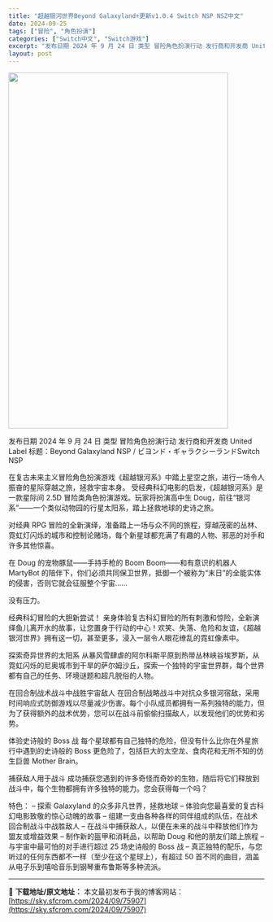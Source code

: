 ```yaml
---
title: "超越银河世界Beyond Galaxyland+更新v1.0.4 Switch NSP NSZ中文"
date: 2024-09-25
tags: ["冒险", "角色扮演"]
categories: ["Switch中文", "Switch游戏"]
excerpt: "发布日期 2024 年 9 月 24 日 类型 冒险角色扮演行动 发行商和开发商 United Label 标题：Beyond Galaxyland NSP / ビヨンド・ギャラクシーランドSwitch NSP 在复古未来主义冒险角色扮演游戏《超越银河系》中踏上星空之旅，进行一场令人振奋的星际穿越之&hellip;"
layout: post
---
```


<img class="aligncenter size-full wp-image-75908" src="https://sky.sfcrom.com/wp-content/uploads/2024/09/202409250959549.webp" alt="" width="432" height="700" />

发布日期 2024 年 9 月 24 日
类型 冒险角色扮演行动
发行商和开发商 United Label
标题：Beyond Galaxyland NSP / ビヨンド・ギャラクシーランドSwitch NSP

在复古未来主义冒险角色扮演游戏《超越银河系》中踏上星空之旅，进行一场令人振奋的星际穿越之旅，拯救宇宙本身。
受经典科幻电影的启发，《超越银河系》是一款星际间 2.5D 冒险类角色扮演游戏。玩家将扮演高中生 Doug，前往“银河系”——一个类似动物园的行星太阳系，踏上拯救地球的史诗之旅。

对经典 RPG 冒险的全新演绎，准备踏上一场与众不同的旅程，穿越茂密的丛林、霓虹灯闪烁的城市和控制论赌场，每个新星球都充满了有趣的人物、邪恶的对手和许多其他惊喜。

在 Doug 的宠物豚鼠——手持手枪的 Boom Boom——和有意识的机器人 MartyBot 的陪伴下，你们必须共同保卫世界，抵御一个被称为“末日”的全能实体的侵害，否则它就会征服整个宇宙……

没有压力。

经典科幻冒险的大胆新尝试！
亲身体验复古科幻冒险的所有刺激和惊险，全新演绎鱼儿离开水的故事，让您置身于行动的中心！欢笑、失落、危险和友谊，《超越银河世界》拥有这一切，甚至更多，浸入一层令人眼花缭乱的霓虹像素中。

探索奇异世界的太阳系
从暴风雪肆虐的阿尔科斯平原到热带丛林峡谷埃罗斯，从霓虹闪烁的尼奥城市到干旱的萨尔姆沙丘，探索一个独特的宇宙世界群，每个世界都有自己的任务、环境谜题和超凡脱俗的人物。

在回合制战术战斗中战胜宇宙敌人
在回合制战略战斗中对抗众多银河宿敌，采用时间响应式防御游戏以尽量减少伤害。每个小队成员都拥有一系列独特的能力，但为了获得额外的战术优势，您可以在战斗前偷偷扫描敌人，以发现他们的优势和劣势。

体验史诗般的 Boss 战
每个星球都有自己独特的危险，但没有什么比你在外星旅行中遇到的史诗般的 Boss 更危险了，包括巨大的太空龙、食肉花和无所不知的仿生巨兽 Mother Brain。

捕获敌人用于战斗
成功捕获您遇到的许多奇怪而奇妙的生物，随后将它们释放到战斗中，每个生物都拥有许多独特的能力。您会获得每一个吗？

特色：
– 探索 Galaxyland 的众多非凡世界，拯救地球
– 体验向您最喜爱的复古科幻电影致敬的惊心动魄的故事
– 组建一支由各种各样的同伴组成的队伍，在战术回合制战斗中战胜敌人
– 在战斗中捕获敌人，以便在未来的战斗中释放他们作为盟友或增益效果
– 制作新的盔甲和消耗品，以帮助 Doug 和他的朋友们踏上旅程
– 与宇宙中最可怕的对手进行超过 25 场史诗般的 Boss 战
– 真正独特的配乐，与您听过的任何东西都不一样（至少在这个星球上），有超过 50 首不同的曲目，涵盖从电子乐到嘻哈音乐到钢琴重布鲁斯等多种流派。

---
📖 **下载地址/原文地址：** 本文最初发布于我的博客网站：[https://sky.sfcrom.com/2024/09/75907](https://sky.sfcrom.com/2024/09/75907)
